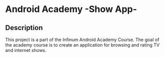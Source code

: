 # Android Academy -Show App- 

## Description
This project is a part of the Infinum Android Academy Course. 
The goal of the academy course is to create an application for browsing and rating TV and internet shows.
